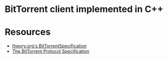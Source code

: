# BitTorrent client implemented in C++

# Resources

- [theory.org's BitTorrentSpecification](https://wiki.theory.org/BitTorrentSpecification)
- [The BitTorrent Protocol Specification](https://www.bittorrent.org/beps/bep_0003.html)
